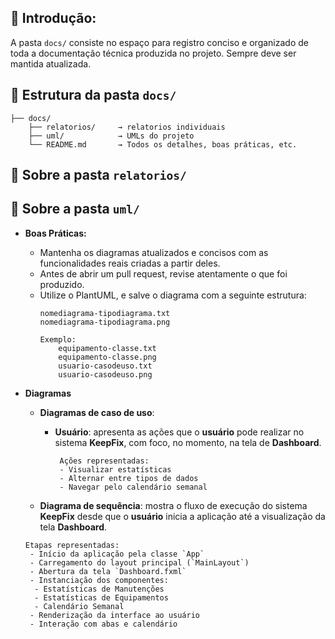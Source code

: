 ## 📖 Introdução:
A pasta `docs/` consiste no espaço para registro conciso e organizado de toda a documentação técnica produzida no projeto. Sempre deve ser mantida atualizada.

## 📁 Estrutura da pasta `docs/`
```
├── docs/
    ├── relatorios/     → relatorios individuais
    ├── uml/            → UMLs do projeto
    └── README.md       → Todos os detalhes, boas práticas, etc.
```

## 🔎 Sobre a pasta `relatorios/`
## 🔎 Sobre a pasta `uml/`
- **Boas Práticas:**
  - Mantenha os diagramas atualizados e concisos com as funcionalidades reais criadas a partir deles.
  - Antes de abrir um pull request, revise atentamente o que foi produzido.
  - Utilize o PlantUML, e salve o diagrama com a seguinte estrutura:
    ```
    nomediagrama-tipodiagrama.txt
    nomediagrama-tipodiagrama.png

    Exemplo:
        equipamento-classe.txt
        equipamento-classe.png
        usuario-casodeuso.txt
        usuario-casodeuso.png
    ```


- **Diagramas**

  - **Diagramas de caso de uso**: 
  
     - **Usuário**: apresenta as ações que o **usuário** pode realizar no sistema **KeepFix**, com foco, no momento, na tela de **Dashboard**.
        ```
         Ações representadas:
         - Visualizar estatísticas
         - Alternar entre tipos de dados
         - Navegar pelo calendário semanal
        ```
    
  - **Diagrama de sequência**: mostra o fluxo de execução do sistema **KeepFix** desde que o **usuário** inicia a aplicação até a visualização da tela **Dashboard**.
   ```
   Etapas representadas:
    - Início da aplicação pela classe `App`
    - Carregamento do layout principal (`MainLayout`)
    - Abertura da tela `Dashboard.fxml`
    - Instanciação dos componentes:
     - Estatísticas de Manutenções
     - Estatísticas de Equipamentos
     - Calendário Semanal
    - Renderização da interface ao usuário
    - Interação com abas e calendário
   ```
